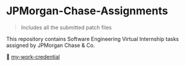 # JPMorgan-Chase-Assignments

> Includes all the submitted patch files

This repository contains Software Engineering Virtual Internship tasks assigned by JPMorgan Chase &amp; Co.

:rocket: [my-work-credential](https://insidesherpa.s3.amazonaws.com/completion-certificates/JP%20Morgan/R5iK7HMxJGBgaSbvk_JPMorgan%20Chase_nvRBxnrAcvA4EvS4y_completion_certificate.pdf)
